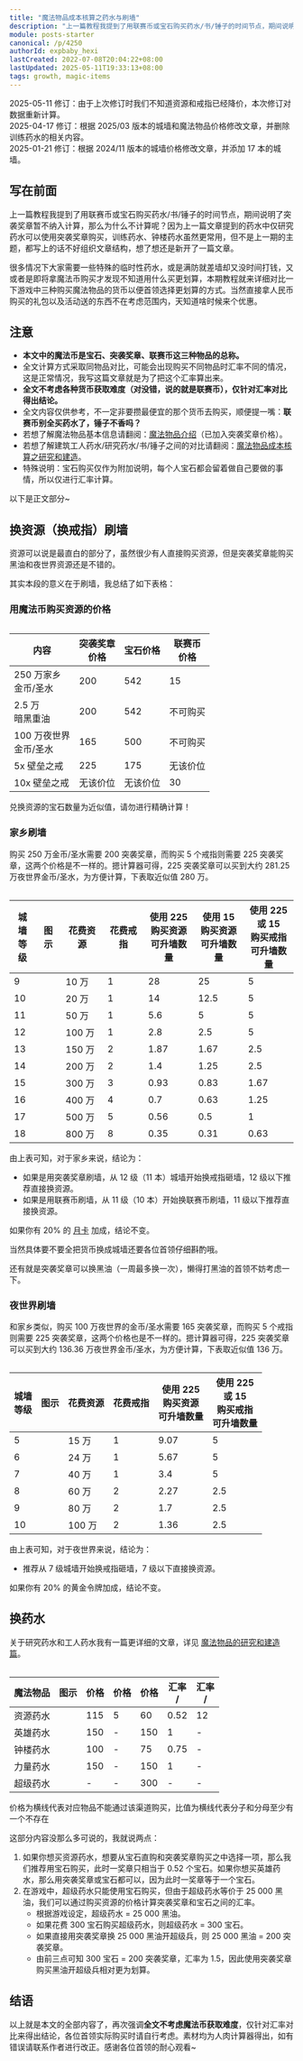 ```yaml
---
title: "魔法物品成本核算之药水与刷墙"
description: "上一篇教程我提到了用联赛币或宝石购买药水/书/锤子的时间节点，期间说明了突袭奖章暂不纳入计算，那么为什么不计算呢？因为上一篇文章提到的药水中仅研究药水可以使用突袭奖章购买，训练药水、钟楼药水虽然更常用，但不是上一期的主题，都写上的话不好组织文章结构，想了想还是新开了一篇文章。"
module: posts-starter
canonical: /p/4250
authorId: expbaby_hexi
lastCreated: 2022-07-08T20:04:22+08:00
lastUpdated: 2025-05-11T19:33:13+08:00
tags: growth, magic-items
---
```


<PostHistory>
2025-05-11 修订：由于上次修订时我们不知道资源和戒指已经降价，本次修订对数据重新计算。<br>
2025-04-17 修订：根据 2025/03 版本的城墙和魔法物品价格修改文章，并删除训练药水的相关内容。<br>
2025-01-21 修订：根据 2024/11 版本的城墙价格修改文章，并添加 17 本的城墙。
</PostHistory>

## 写在前面

上一篇教程我提到了用联赛币或宝石购买药水/书/锤子的时间节点，期间说明了突袭奖章暂不纳入计算，那么为什么不计算呢？因为上一篇文章提到的药水中仅研究药水可以使用突袭奖章购买，训练药水、钟楼药水虽然更常用，但不是上一期的主题，都写上的话不好组织文章结构，想了想还是新开了一篇文章。

很多情况下大家需要一些特殊的临时性药水，或是满防就差墙却又没时间打钱，又或者是即将拿魔法币购买才发现不知道用什么买更划算，本期教程就来详细对比一下游戏中三种购买魔法物品的货币以便首领选择更划算的方式。当然直接拿人民币购买的礼包以及活动送的东西不在考虑范围内，天知道啥时候来个优惠。

## 注意

- **本文中的魔法币是宝石、突袭奖章、联赛币这三种物品的总称。**
- 全文计算方式采取同物品对比，可能会出现购买不同物品时汇率不同的情况，这是正常情况，我写这篇文章就是为了把这个汇率算出来。
- **全文不考虑各种货币获取难度（对没错，说的就是联赛币），仅针对汇率对比得出结论。**
- 全文内容仅供参考，不一定非要攒最便宜的那个货币去购买，顺便提一嘴：**联赛币别全买药水了，锤子不香吗？**
- 若想了解魔法物品基本信息请翻阅：[魔法物品介绍](/p/1073)（已加入突袭奖章价格）。
- 若想了解建筑工人药水/研究药水/书/锤子之间的对比请翻阅：[魔法物品成本核算之研究和建造](/p/3973)。
- 特殊说明：宝石购买仅作为附加说明，每个人宝石都会留着做自己要做的事情，所以仅进行汇率计算。

以下是正文部分~

## 换资源（换戒指）刷墙

资源可以说是最直白的部分了，虽然很少有人直接购买资源，但是突袭奖章能购买黑油和夜世界资源还是不错的。

其实本段的意义在于刷墙，我总结了如下表格：

### 用魔法币购买资源的价格

<Table maxWidth="450px">

|          内容          | 突袭奖章<br>价格 | 宝石价格 | 联赛币<br>价格 |
|          ---           |       ---       |    ---  |      ---      |
| 250 万家乡<br>金币/圣水 |       200       |   542   |       15      |
|   2.5 万<br>暗黑重油    |       200       |   542   |    不可购买    |
|100 万夜世界<br>金币/圣水 |       165      |   500   |    不可购买    |
|        5x 壁垒之戒      |       225      |    175   |    无该价位    |
|       10x 壁垒之戒      |     无该价位    | 无该价位 |       30       |

</Table>

<pCaption>兑换资源的宝石数量为近似值，请勿进行精确计算！</pCaption>

### 家乡刷墙

购买 250 万金币/圣水需要 200 突袭奖章，而购买 5 个戒指则需要 225 突袭奖章，这两个价格是不一样的。摁计算器可得，225 突袭奖章可以买到大约 281.25 万夜世界金币/圣水，为方便计算，下表取近似值 280 万。

<Table maxWidth="650px">
    <table>
        <thead>
        <tr>
            <th>城墙<br>等级</th>
            <th class="cp-table-col-icon">图示</th>
            <th>花费资源</th>
            <th>花费戒指</th>
            <th>
                使用 225 <Resource type="Raid_Medal" /><br>
                购买资源<br>
                可升墙数量
            </th>
            <th>
                使用 15 <Resource type="CWL_Medal" /><br>
                购买资源<br>
                可升墙数量
            </th>
            <th>
                使用 225 <Resource type="Raid_Medal" /><br>
                或 15 <Resource type="CWL_Medal" /><br>
                购买戒指<br>
                可升墙数量
            </th>
        </tr>
        </thead>
        <tbody>
        <tr>
            <td>9</td>
            <td>
                <Pic src="https://static.clashpost.com/upgrade/home_buildings/0300/Wall9.png" />
            </td>
            <td>10 万</td>
            <td>1</td>
            <td>28</td>
            <td>25</td>
            <td>5</td>
        </tr>
        <tr>
            <td>10</td>
            <td>
                <Pic src="https://static.clashpost.com/upgrade/home_buildings/0300/Wall10.png" />
            </td>
            <td>20 万</td>
            <td>1</td>
            <td>14</td>
            <td>12.5</td>
            <td>5</td>
        </tr>
        <tr>
            <td>11</td>
            <td>
                <Pic src="https://static.clashpost.com/upgrade/home_buildings/0300/Wall11.png" />
            </td>
            <td>50 万</td>
            <td>1</td>
            <td>5.6</td>
            <td>5</td>
            <td>5</td>
        </tr>
        <tr>
            <td>12</td>
            <td>
                <Pic src="https://static.clashpost.com/upgrade/home_buildings/0300/Wall12.png" />
            </td>
            <td>100 万</td>
            <td>1</td>
            <td>2.8</td>
            <td>2.5</td>
            <td>5</td>
        </tr>
        <tr>
            <td>13</td>
            <td>
                <Pic src="https://static.clashpost.com/upgrade/home_buildings/0300/Wall13.png" />
            </td>
            <td>150 万</td>
            <td>2</td>
            <td>1.87</td>
            <td>1.67</td>
            <td>2.5</td>
        </tr>
        <tr>
            <td>14</td>
            <td>
                <Pic src="https://static.clashpost.com/upgrade/home_buildings/0300/Wall14.png" />
            </td>
            <td>200 万</td>
            <td>2</td>
            <td>1.4</td>
            <td>1.25</td>
            <td>2.5</td>
        </tr>
        <tr>
            <td>15</td>
            <td>
                <Pic src="https://static.clashpost.com/upgrade/home_buildings/0300/Wall15.png" />
            </td>
            <td>300 万</td>
            <td>3</td>
            <td>0.93</td>
            <td>0.83</td>
            <td>1.67</td>
        </tr>
        <tr>
            <td>16</td>
            <td>
                <Pic src="https://static.clashpost.com/upgrade/home_buildings/0300/Wall16.png" />
            </td>
            <td>400 万</td>
            <td>4</td>
            <td>0.7</td>
            <td>0.63</td>
            <td>1.25</td>
        </tr>
        <tr>
            <td>17</td>
            <td>
                <Pic src="https://static.clashpost.com/upgrade/home_buildings/0300/Wall17.png" maxWidth="min(75%, 50px)" />
            </td>
            <td>500 万</td>
            <td>5</td>
            <td>0.56</td>
            <td>0.5</td>
            <td>1</td>
        </tr>
        <tr>
            <td>18</td>
            <td>
                <Pic src="https://static.clashpost.com/upgrade/home_buildings/0300/Wall18.png" maxWidth="min(75%, 50px)" />
            </td>
            <td>800 万</td>
            <td>8</td>
            <td>0.35</td>
            <td>0.31</td>
            <td>0.63</td>
        </tr>
        </tbody>
    </table>
</Table>

由上表可知，对于家乡来说，结论为：

- 如果是用突袭奖章刷墙，从 12 级（11 本）城墙开始换戒指砸墙，12 级以下推荐直接换资源。
- 如果是用联赛币刷墙，从 11 级（10 本）开始换联赛币刷墙，11 级以下推荐直接换资源。

如果你有 20% 的 [月卡](/p/1001) 加成，结论不变。

当然具体要不要全把货币换成城墙还要各位首领仔细斟酌哦。

还有就是突袭奖章可以换黑油（一周最多换一次），懒得打黑油的首领不妨考虑一下。

### 夜世界刷墙

和家乡类似，购买 100 万夜世界的金币/圣水需要 165 突袭奖章，而购买 5 个戒指则需要 225 突袭奖章，这两个价格也是不一样的。摁计算器可得，225 突袭奖章可以买到大约 136.36 万夜世界金币/圣水，为方便计算，下表取近似值 136 万。

<Table maxWidth="600px">
    <table>
        <thead>
        <tr>
            <th>城墙<br>等级</th>
            <th class="cp-table-col-icon">图示</th>
            <th>花费资源</th>
            <th>花费戒指</th>
            <th>
                使用 225 <Resource type="Raid_Medal" /><br>
                购买资源<br>
                可升墙数量
            </th>
            <th>
                使用 225 <Resource type="Raid_Medal" /> <br>
                或 15 <Resource type="CWL_Medal" /><br>
                购买戒指<br>
                可升墙数量
            </th>
        </tr>
        </thead>
        <tbody>
        <tr>
            <td>5</td>
            <td>
                <Pic src="https://static.clashpost.com/upgrade/bh_buildings/110c/Wall5.png" />
            </td>
            <td>15 万</td>
            <td>1</td>
            <td>9.07</td>
            <td>5</td>
        </tr>
        <tr>
            <td>6</td>
            <td>
                <Pic src="https://static.clashpost.com/upgrade/bh_buildings/110c/Wall6.png" />
            </td>
            <td>24 万</td>
            <td>1</td>
            <td>5.67</td>
            <td>5</td>
        </tr>
        <tr>
            <td>7</td>
            <td>
                <Pic src="https://static.clashpost.com/upgrade/bh_buildings/110c/Wall7.png" />
            </td>
            <td>40 万</td>
            <td>1</td>
            <td>3.4</td>
            <td>5</td>
        </tr>
        <tr>
            <td>8</td>
            <td>
                <Pic src="https://static.clashpost.com/upgrade/bh_buildings/110c/Wall8.png" />
            </td>
            <td>60 万</td>
            <td>2</td>
            <td>2.27</td>
            <td>2.5</td>
        </tr>
        <tr>
            <td>9</td>
            <td>
                <Pic src="https://static.clashpost.com/upgrade/bh_buildings/110c/Wall9.png" />
            </td>
            <td>80 万</td>
            <td>2</td>
            <td>1.7</td>
            <td>2.5</td>
        </tr>
        <tr>
            <td>10</td>
            <td>
                <Pic src="https://static.clashpost.com/upgrade/bh_buildings/110c/Wall10.png" />
            </td>
            <td>100 万</td>
            <td>2</td>
            <td>1.36</td>
            <td>2.5</td>
        </tr>
        </tbody>
    </table>
</Table>

由上表可知，对于夜世界来说，结论为：

- 推荐从 7 级城墙开始换戒指砸墙，7 级以下直接换资源。

如果你有 20% 的黄金令牌加成，结论不变。

## 换药水

关于研究药水和工人药水我有一篇更详细的文章，详见 [魔法物品的研究和建造篇](/p/3973)。

<Table maxWidth="600px">
    <table>
        <thead>
        <tr>
            <th class="cp-table-col-name">魔法物品</th>
            <th class="cp-table-col-icon">图示</th>
            <th>价格<Resource type="Raid_Medal" /></th>
            <th>价格<Resource type="CWL_Medal" /></th>
            <th>价格<Resource type="Gem" /></th>
            <th>汇率<br><Resource type="Gem" /> / <Resource type="Raid_Medal" /></th>
            <th>汇率<br><Resource type="Gem" /> / <Resource type="CWL_Medal" /></th>
        </tr>
        </thead>
        <tbody>
        <tr>
            <td>资源药水</td>
            <td>
                <Pic src="/p/1073/Resource_Potion.png" alt="资源药水" width="193" height="254" />
            </td>
            <td>115</td>
            <td>5</td>
            <td>60</td>
            <td>0.52</td>
            <td>12</td>
        </tr>
        <tr>
            <td>英雄药水</td>
            <td>
                <Pic src="/p/1073/Hero_Potion.png" alt="英雄药水" width="190" height="251" />
            </td>
            <td>150</td>
            <td>-</td>
            <td>150</td>
            <td>1</td>
            <td>-</td>
        </tr>
        <tr>
            <td>钟楼药水</td>
            <td>
                <Pic src="/p/1073/Clock_Tower_Potion.png" alt="钟楼药水" width="193" height="254" />
            </td>
            <td>100</td>
            <td>-</td>
            <td>75</td>
            <td>0.75</td>
            <td>-</td>
        </tr>
        <tr>
            <td>力量药水</td>
            <td>
                <Pic src="/p/1073/Power_Potion.png" alt="力量药水" width="193" height="254" />
            </td>
            <td>150</td>
            <td>-</td>
            <td>150</td>
            <td>1</td>
            <td>-</td>
        </tr>
        <tr>
            <td>超级药水</td>
            <td>
                <Pic src="/p/1073/Super_Potion.png" alt="超级药水" width="193" height="254" />
            </td>
            <td>-</td>
            <td>-</td>
            <td>300</td>
            <td>-</td>
            <td>-</td>
        </tr>
        </tbody>
    </table>
</Table>

<pCaption>价格为横线代表对应物品不能通过该渠道购买，比值为横线代表分子和分母至少有一个不存在</pCaption>

这部分内容没那么多可说的，我就说两点：

1. 如果你想买资源药水，想要从宝石直购和突袭奖章购买之中选择一项，那么我们推荐用宝石购买，此时一奖章只相当于 0.52 个宝石。如果你想买英雄药水，那么用突袭奖章或宝石都可以，因为此时一奖章等于一个宝石。
2. 在游戏中，超级药水只能使用宝石购买，但由于超级药水等价于 25 000 黑油，我们可以通过购买资源的价格计算突袭奖章和宝石之间的汇率。
    - 根据游戏设定，超级药水 = 25 000 黑油。
    - 如果花费 300 宝石购买超级药水，则超级药水 = 300 宝石。
    - 如果直接用突袭奖章换 25 000 黑油开超级兵，则 25 000 黑油 = 200 突袭奖章。
    - 由前三点可知 300 宝石 = 200 突袭奖章，汇率为 1.5，因此使用突袭奖章购买黑油开超级兵相对更为划算。

## 结语

以上就是本文的全部内容了，再次强调**全文不考虑魔法币获取难度**，仅针对汇率对比来得出结论，各位首领实际购买时请自行考虑。素材均为人肉计算器得出，如有错误请联系作者进行改正。感谢各位首领的耐心观看~